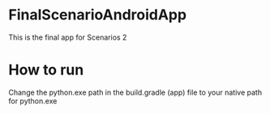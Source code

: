 # FinalScenarioAndroidApp
This is the final app for Scenarios 2
# How to run
Change the python.exe path in the build.gradle (app) file to your native path for python.exe

